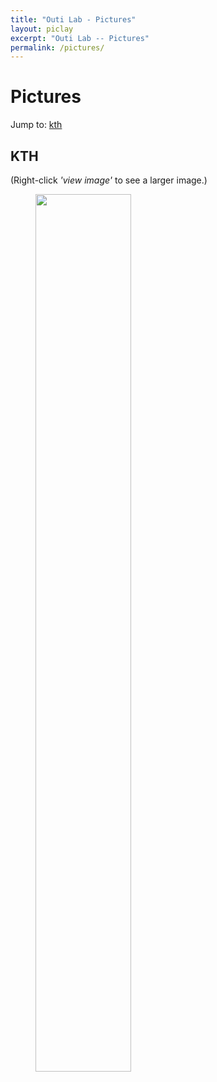 ```yaml
---
title: "Outi Lab - Pictures"
layout: piclay
excerpt: "Outi Lab -- Pictures"
permalink: /pictures/
---
```


# Pictures
Jump to: [kth](#kth)


## KTH
(Right-click *'view image'* to see a larger image.)
<figure>
<img src="{{ site.url }}{{ site.baseurl }}/images/picpic/Group_pic.jpeg" width="60%">
</figure>
